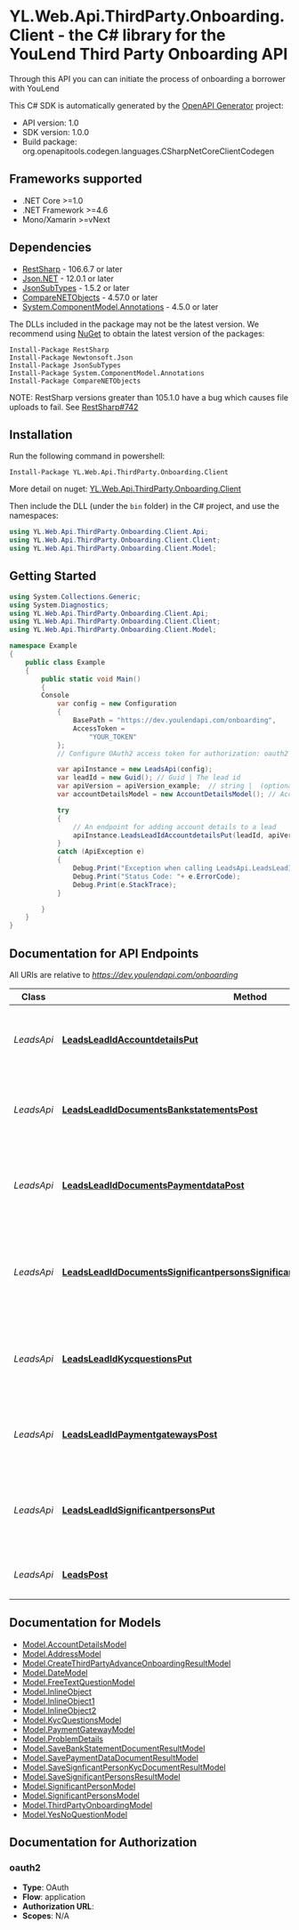 # YL.Web.Api.ThirdParty.Onboarding.Client - the C# library for the YouLend Third Party Onboarding API

Through this API you can can initiate the process of onboarding a borrower with YouLend

This C# SDK is automatically generated by the [OpenAPI Generator](https://openapi-generator.tech) project:

- API version: 1.0
- SDK version: 1.0.0
- Build package: org.openapitools.codegen.languages.CSharpNetCoreClientCodegen

<a name="frameworks-supported"></a>
## Frameworks supported
- .NET Core >=1.0
- .NET Framework >=4.6
- Mono/Xamarin >=vNext

<a name="dependencies"></a>
## Dependencies

- [RestSharp](https://www.nuget.org/packages/RestSharp) - 106.6.7 or later
- [Json.NET](https://www.nuget.org/packages/Newtonsoft.Json/) - 12.0.1 or later
- [JsonSubTypes](https://www.nuget.org/packages/JsonSubTypes/) - 1.5.2 or later
- [CompareNETObjects](https://www.nuget.org/packages/CompareNETObjects) - 4.57.0 or later
- [System.ComponentModel.Annotations](https://www.nuget.org/packages/System.ComponentModel.Annotations) - 4.5.0 or later

The DLLs included in the package may not be the latest version. We recommend using [NuGet](https://docs.nuget.org/consume/installing-nuget) to obtain the latest version of the packages:
```
Install-Package RestSharp
Install-Package Newtonsoft.Json
Install-Package JsonSubTypes
Install-Package System.ComponentModel.Annotations
Install-Package CompareNETObjects
```

NOTE: RestSharp versions greater than 105.1.0 have a bug which causes file uploads to fail. See [RestSharp#742](https://github.com/restsharp/RestSharp/issues/742)

<a name="installation"></a>
## Installation
Run the following command in powershell: 
```
Install-Package YL.Web.Api.ThirdParty.Onboarding.Client
```
More detail on nuget: [YL.Web.Api.ThirdParty.Onboarding.Client]( https://www.nuget.org/packages/YL.Web.Api.ThirdParty.Onboarding.Client/1.0.1)

Then include the DLL (under the `bin` folder) in the C# project, and use the namespaces:
```csharp
using YL.Web.Api.ThirdParty.Onboarding.Client.Api;
using YL.Web.Api.ThirdParty.Onboarding.Client.Client;
using YL.Web.Api.ThirdParty.Onboarding.Client.Model;
```
<a name="getting-started"></a>
## Getting Started

```csharp
using System.Collections.Generic;
using System.Diagnostics;
using YL.Web.Api.ThirdParty.Onboarding.Client.Api;
using YL.Web.Api.ThirdParty.Onboarding.Client.Client;
using YL.Web.Api.ThirdParty.Onboarding.Client.Model;

namespace Example
{
    public class Example
    {
        public static void Main()
        {
		Console
            var config = new Configuration
            {
                BasePath = "https://dev.youlendapi.com/onboarding",
                AccessToken =
                    "YOUR_TOKEN"
            };
            // Configure OAuth2 access token for authorization: oauth2

            var apiInstance = new LeadsApi(config);
            var leadId = new Guid(); // Guid | The lead id
            var apiVersion = apiVersion_example;  // string |  (optional) 
            var accountDetailsModel = new AccountDetailsModel(); // AccountDetailsModel |  (optional) 

            try
            {
                // An endpoint for adding account details to a lead
                apiInstance.LeadsLeadIdAccountdetailsPut(leadId, apiVersion, accountDetailsModel);
            }
            catch (ApiException e)
            {
                Debug.Print("Exception when calling LeadsApi.LeadsLeadIdAccountdetailsPut: " + e.Message );
                Debug.Print("Status Code: "+ e.ErrorCode);
                Debug.Print(e.StackTrace);
            }

        }
    }
}
```

<a name="documentation-for-api-endpoints"></a>
## Documentation for API Endpoints

All URIs are relative to *https://dev.youlendapi.com/onboarding*

Class | Method | HTTP request | Description
------------ | ------------- | ------------- | -------------
*LeadsApi* | [**LeadsLeadIdAccountdetailsPut**](docs/LeadsApi.md#leadsleadidaccountdetailsput) | **PUT** /Leads/{leadId}/accountdetails | An endpoint for adding account details to a lead
*LeadsApi* | [**LeadsLeadIdDocumentsBankstatementsPost**](docs/LeadsApi.md#leadsleadiddocumentsbankstatementspost) | **POST** /Leads/{leadId}/documents/bankstatements | An endpoint for adding bank statements to a lead
*LeadsApi* | [**LeadsLeadIdDocumentsPaymentdataPost**](docs/LeadsApi.md#leadsleadiddocumentspaymentdatapost) | **POST** /Leads/{leadId}/documents/paymentdata | An endpoint for adding payment data documents to a lead
*LeadsApi* | [**LeadsLeadIdDocumentsSignificantpersonsSignificantPersonIdKycDocumentTypePost**](docs/LeadsApi.md#leadsleadiddocumentssignificantpersonssignificantpersonidkycdocumenttypepost) | **POST** /Leads/{leadId}/documents/significantpersons/{significantPersonId}/{kycDocumentType} | An endpoint for adding kyc documents for a significant person
*LeadsApi* | [**LeadsLeadIdKycquestionsPut**](docs/LeadsApi.md#leadsleadidkycquestionsput) | **PUT** /Leads/{leadId}/kycquestions | An endpoint for adding KYC question answers to a lead
*LeadsApi* | [**LeadsLeadIdPaymentgatewaysPost**](docs/LeadsApi.md#leadsleadidpaymentgatewayspost) | **POST** /Leads/{leadId}/paymentgateways | An endpoint for adding a payment gateway to a lead
*LeadsApi* | [**LeadsLeadIdSignificantpersonsPut**](docs/LeadsApi.md#leadsleadidsignificantpersonsput) | **PUT** /Leads/{leadId}/significantpersons | An endpoint for updating significant persons for a lead
*LeadsApi* | [**LeadsPost**](docs/LeadsApi.md#leadspost) | **POST** /Leads | Creates a Youlend Advance Lead


<a name="documentation-for-models"></a>
## Documentation for Models

 - [Model.AccountDetailsModel](docs/AccountDetailsModel.md)
 - [Model.AddressModel](docs/AddressModel.md)
 - [Model.CreateThirdPartyAdvanceOnboardingResultModel](docs/CreateThirdPartyAdvanceOnboardingResultModel.md)
 - [Model.DateModel](docs/DateModel.md)
 - [Model.FreeTextQuestionModel](docs/FreeTextQuestionModel.md)
 - [Model.InlineObject](docs/InlineObject.md)
 - [Model.InlineObject1](docs/InlineObject1.md)
 - [Model.InlineObject2](docs/InlineObject2.md)
 - [Model.KycQuestionsModel](docs/KycQuestionsModel.md)
 - [Model.PaymentGatewayModel](docs/PaymentGatewayModel.md)
 - [Model.ProblemDetails](docs/ProblemDetails.md)
 - [Model.SaveBankStatementDocumentResultModel](docs/SaveBankStatementDocumentResultModel.md)
 - [Model.SavePaymentDataDocumentResultModel](docs/SavePaymentDataDocumentResultModel.md)
 - [Model.SaveSignficantPersonKycDocumentResultModel](docs/SaveSignficantPersonKycDocumentResultModel.md)
 - [Model.SaveSignificantPersonsResultModel](docs/SaveSignificantPersonsResultModel.md)
 - [Model.SignificantPersonModel](docs/SignificantPersonModel.md)
 - [Model.SignificantPersonsModel](docs/SignificantPersonsModel.md)
 - [Model.ThirdPartyOnboardingModel](docs/ThirdPartyOnboardingModel.md)
 - [Model.YesNoQuestionModel](docs/YesNoQuestionModel.md)


<a name="documentation-for-authorization"></a>
## Documentation for Authorization

<a name="oauth2"></a>
### oauth2

- **Type**: OAuth
- **Flow**: application
- **Authorization URL**: 
- **Scopes**: N/A

